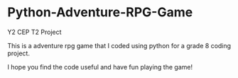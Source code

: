 # Python-Adventure-RPG-Game
Y2 CEP T2 Project

This is a adventure rpg game that I coded using python for a grade 8 coding project.

I hope you find the code useful and have fun playing the game!
